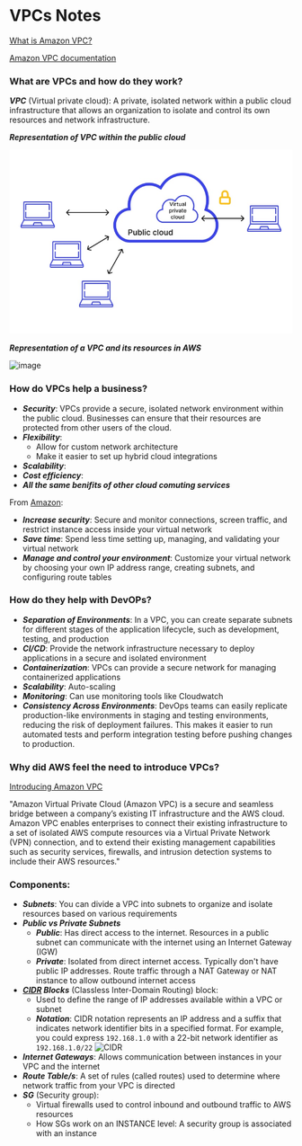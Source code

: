 # VPCs Notes

[What is Amazon VPC?](https://docs.aws.amazon.com/vpc/latest/userguide/what-is-amazon-vpc.html)

[Amazon VPC documentation](https://docs.aws.amazon.com/vpc/#:~:text=Amazon%20Virtual%20Private%20Cloud%20(Amazon,network%20that%20you've%20defined.))

### What are VPCs and how do they work? 

***VPC*** (Virtual private cloud): A private, isolated network within a public cloud infrastructure that allows an organization to isolate and control its own resources and network infrastructure.

***Representation of VPC within the public cloud***

![alt text](./Images/VPC.png)

***Representation of a VPC and its resources in AWS***

![image](https://docs.aws.amazon.com/images/vpc/latest/userguide/images/vpc-resource-map-update.PNG)

### How do VPCs help a business?

- ***Security***: VPCs provide a secure, isolated network environment within the public cloud. Businesses can ensure that their resources are protected from other users of the cloud.
- ***Flexibility***: 
  - Allow for custom network architecture
  - Make it easier to set up hybrid cloud integrations
- ***Scalability***: 
- ***Cost efficiency***:
- ***All the same benifits of other cloud comuting services***

From [Amazon](https://aws.amazon.com/vpc/):
- ***Increase security***: Secure and monitor connections, screen traffic, and restrict instance access inside your virtual network
- ***Save time***: Spend less time setting up, managing, and validating your virtual network
- ***Manage and control your environment***: Customize your virtual network by choosing your own IP address range, creating subnets, and configuring route tables 

### How do they help with DevOPs?

- ***Separation of Environments***: In a VPC, you can create separate subnets for different stages of the application lifecycle, such as development, testing, and production
- ***CI/CD***: Provide the network infrastructure necessary to deploy applications in a secure and isolated environment
- ***Containerization***: VPCs can provide a secure network for managing containerized applications
- ***Scalability***: Auto-scaling
- ***Monitoring***: Can use monitoring tools like Cloudwatch
- ***Consistency Across Environments***: DevOps teams can easily replicate production-like environments in staging and testing environments, reducing the risk of deployment failures. This makes it easier to run automated tests and perform integration testing before pushing changes to production.

### Why did AWS feel the need to introduce VPCs?

[Introducing Amazon VPC](https://aws.amazon.com/about-aws/whats-new/2009/08/26/introducing-amazon-virtual-private-cloud/)

"Amazon Virtual Private Cloud (Amazon VPC) is a secure and seamless bridge between a company’s existing IT infrastructure and the AWS cloud. Amazon VPC enables enterprises to connect their existing infrastructure to a set of isolated AWS compute resources via a Virtual Private Network (VPN) connection, and to extend their existing management capabilities such as security services, firewalls, and intrusion detection systems to include their AWS resources."

### Components:

- ***Subnets***: You can divide a VPC into subnets to organize and isolate resources based on various requirements
- ***Public vs Private Subnets***
  - ***Public***: Has direct access to the internet. Resources in a public subnet can communicate with the internet using an Internet Gateway (IGW)
  - ***Private***: Isolated from direct internet access. Typically don't have public IP addresses. Route traffic through a NAT Gateway or NAT instance to allow outbound internet access
- ***[CIDR](https://aws.amazon.com/what-is/cidr/#:~:text=CIDR%20notation%20represents%20an%20IP,bit%20network%20identifier%20as%20192.168.) Blocks*** (Classless Inter-Domain Routing) block: 
  - Used to define the range of IP addresses available within a VPC or subnet
  - ***Notation***: CIDR notation represents an IP address and a suffix that indicates network identifier bits in a specified format. For example, you could express ```192.168.1.0``` with a 22-bit network identifier as ```192.168.1.0/22```
![CIDR](https://d2908q01vomqb2.cloudfront.net/cb4e5208b4cd87268b208e49452ed6e89a68e0b8/2016/10/25/VPC_Image2.png)
- ***Internet Gateways***: Allows communication between instances in your VPC and the internet
- ***Route Table/s***: A set of rules (called routes) used to determine where network traffic from your VPC is directed
- ***SG*** (Security group): 
  - Virtual firewalls used to control inbound and outbound traffic to AWS resources
  - How SGs work on an INSTANCE level: A security group is associated with an instance

